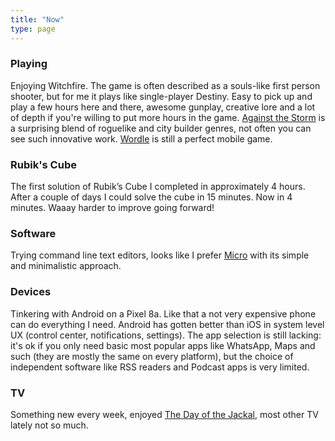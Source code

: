 ```yaml
---
title: "Now"
type: page
---
```


### Playing
Enjoying Witchfire. The game is often described as a souls-like first person shooter, but for me it plays like single-player Destiny. Easy to pick up and play a few hours here and there, awesome gunplay, creative lore and a lot of depth if you're willing to put more hours in the game. [Against the Storm](https://store.steampowered.com/app/1336490/Against_the_Storm/) is a surprising blend of roguelike and city builder genres, not often you can see such innovative work. [Wordle](https://www.nytimes.com/games/wordle/index.html) is still a perfect mobile game.

### Rubik's Cube
The first solution of Rubik’s Cube I completed in approximately 4 hours. After a couple of days I could solve the cube in 15 minutes. Now in 4 minutes. Waaay harder to improve going forward!

### Software
Trying command line text editors, looks like I prefer [Micro](https://github.com/zyedidia/micro) with its simple and minimalistic approach.

### Devices
Tinkering with Android on a Pixel 8a. Like that a not very expensive phone can do everything I need. Android has gotten better than iOS in  system level UX (control center, notifications, settings). The app selection is still lacking: it's ok if you only need basic most popular apps like WhatsApp, Maps and such (they are mostly the same on every platform), but the choice of independent software like RSS readers and Podcast apps is very limited.

### TV
Something new every week, enjoyed [The Day of the Jackal](https://en.wikipedia.org/wiki/The_Day_of_the_Jackal_(TV_series)), most other TV lately not so much.